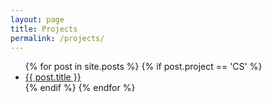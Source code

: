 ```yaml
---
layout: page
title: Projects
permalink: /projects/
---
```




<ul>
  {% for post in site.posts %}
    {% if post.project == 'CS' %}
        <li>
        <a href="{{ post.url }}">{{ post.title }}</a>
        </li>
    {% endif %}
  {% endfor %}
</ul>



